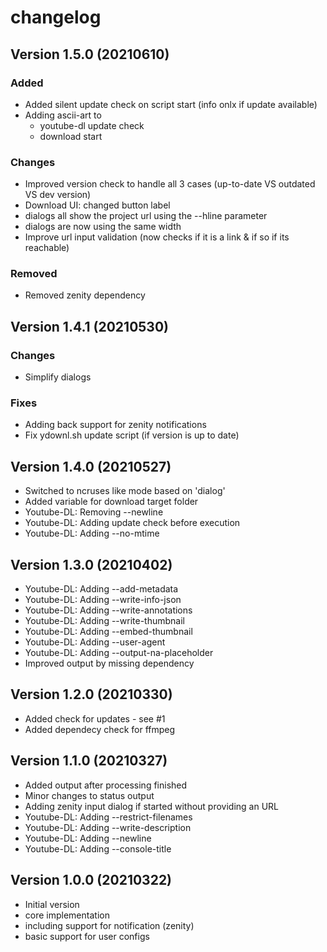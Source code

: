 # changelog

## Version 1.5.0 (20210610)
### Added
* Added silent update check on script start (info onlx if update available)
* Adding ascii-art to 
  * youtube-dl update check
  * download start

### Changes
* Improved version check to handle all 3 cases (up-to-date VS outdated VS dev version)
* Download UI: changed button label
* dialogs all show the project url using the --hline parameter
* dialogs are now using the same width
* Improve url input validation (now checks if it is a link & if so if its reachable)

### Removed
* Removed zenity dependency



## Version 1.4.1 (20210530)
### Changes
* Simplify dialogs 

### Fixes
* Adding back support for zenity notifications
* Fix ydownl.sh update script (if version is up to date)



## Version 1.4.0 (20210527)
* Switched to ncruses like mode based on 'dialog'
* Added variable for download target folder
* Youtube-DL: Removing --newline
* Youtube-DL: Adding update check before execution
* Youtube-DL: Adding --no-mtime



## Version 1.3.0 (20210402)
* Youtube-DL: Adding --add-metadata
* Youtube-DL: Adding --write-info-json
* Youtube-DL: Adding --write-annotations
* Youtube-DL: Adding --write-thumbnail
* Youtube-DL: Adding --embed-thumbnail
* Youtube-DL: Adding --user-agent
* Youtube-DL: Adding --output-na-placeholder
* Improved output by missing dependency


## Version 1.2.0 (20210330)
* Added check for updates - see #1
* Added dependecy check for ffmpeg

## Version 1.1.0 (20210327)
* Added output after processing finished
* Minor changes to status output
* Adding zenity input dialog if started without providing an URL
* Youtube-DL: Adding --restrict-filenames
* Youtube-DL: Adding --write-description
* Youtube-DL: Adding --newline
* Youtube-DL: Adding --console-title

## Version 1.0.0 (20210322)
* Initial version
* core implementation
* including support for notification (zenity)
* basic support for user configs